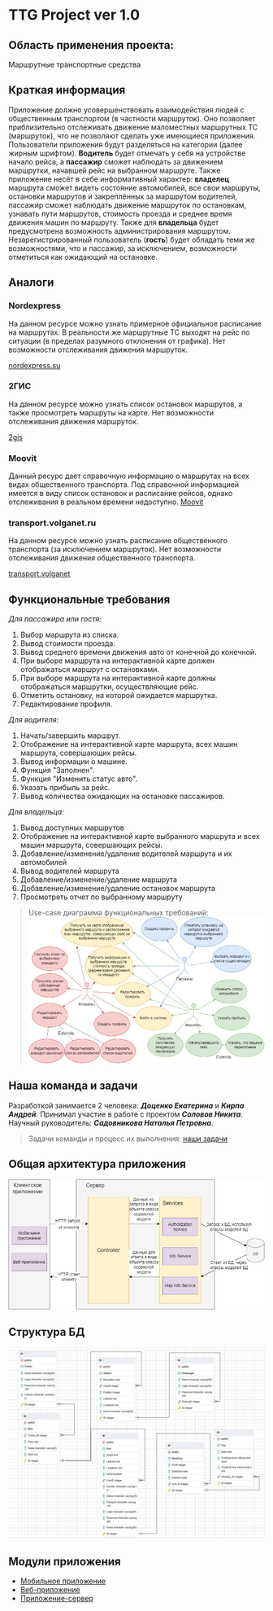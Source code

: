# TTG Project ver 1.0
## Область применения проекта: 
  Маршрутные транспортные средства
## Краткая информация
  Приложение должно усовершенствовать взаимодействия людей с общественным транспортом (в частности маршруток). Оно позволяет приблизительно отслеживать движение маломестных маршрутных ТС (маршруток), 
  что не позволяют сделать уже имеющиеся приложения. Пользователи приложения будут разделяться на категории (далее жирным шрифтом). **Водитель** будет отмечать у себя на устройстве начало рейса, а **пассажир** сможет наблюдать за движением маршрутки, начавшей рейс на выбранном маршруте. Также приложение несёт в себе информативный характер: **владелец** маршрута сможет видеть состояние автомобилей, все свои маршруты, остановки маршрутов 
  и закреплённых за маршрутом водителей, пассажир сможет наблюдать движение маршруток по остановкам, узнавать пути маршрутов, стоимость проезда и среднее время движения машин 
  по маршруту. Также для **владельца** будет предусмотрена возможность администрирования маршрутом. Незарегистрированный пользователь (**гость**) будет обладать теми же возможностями, что и пассажир, за исключением, возможности отметиться как ожидающий на остановке.
  
## Аналоги
  ### Nordexpress
  На данном ресурсе можно узнать примерное официальное расписание на маршрутах. В реальности же маршрутные ТС выходят на рейс по ситуации (в пределах разумного отклонения от графика). Нет возможности отслеживания движения маршруток.
  
  [nordexpress.su](https://nordexpress.su/volgograd/raspisanie-marshrutok-volgograd/)
  
  ### 2ГИС
  На данном ресурсе можно узнать список остановок маршрутов, а также просмотреть маршруты на карте. Нет возможности отслеживания движения маршруток.  
  
  [2gis](https://2gis.ru/volgograd/search/Маршрутное%20такси)
  
  ### Moovit
 Данный ресурс дает справочную информацию о маршрутах на всех видах общественного транспорта. Под справочной информацией имеется в виду список остановок и расписание рейсов, однако отслеживания в реальном времени недоступно.
  [Moovit](https://moovitapp.com/volgograd-4667)
 
 
  ### transport.volganet.ru
   На данном ресурсе можно узнать расписание общественного транспорта (за исключением маршруток). Нет возможности отслеживания движения общественного транспорта. 
   
  [transport.volganet](https://transport.volganet.ru/) 
  
## Функциональные требования

_Для пассажира или гостя:_
1. Выбор маршрута из списка.
2. Вывод стоимости проезда.
3. Вывод среднего времени движения авто от конечной до конечной.
4. При выборе маршрута на интерактивной карте должен отображаться маршрут с остановками.
5. При выборе маршрута на интерактивной карте должны отображаться маршрутки, осуществляющие рейс.
6. Отметить остановку, на которой ожидается маршрутка.
7. Редактирование профиля.

_Для водителя:_
1. Начать/завершить маршрут.
2. Отображение на интерактивной карте маршрута, всех машин маршрута, совершающих рейсы.
3. Вывод информации о машине.
4. Функция "Заполнен".
5. Функция "Изменить статус авто".
6. Указать прибыль за рейс.
7. Вывод количества ожидающих на остановке пассажиров.

_Для владельца:_
1. Вывод доступных маршрутов
2. Отображение на интерактивной карте выбранного маршрута и всех машин маршрута, совершающих рейсы.
3. Добавление/изменение/удаление водителей маршрута и их автомобилей
4. Вывод водителей маршрута 
5. Добавление/изменение/удаление маршрута
6. Добавление/изменение/удаление остановок маршрута
8. Просмотреть отчет по выбранному маршруту

> Use-case диаграмма функциональных требований:
![usecase](https://github.com/DotsenkoKate/TTG_PROJECT/blob/main/Diagrams%20and%20Pictures/UseCase.png)

## Наша команда и задачи

Разработкой занимается 2 человека: ***Доценко Екатерина*** и ***Кирпа Андрей***. Принимал участие в работе с проектом ***Соловов Никита***. Научный руководитель: ***Садовникова Наталья Петровна***.

> Задачи команды и процесс их выполнения: [наши задачи](https://trello.com/b/nwGLpS9q/ttg-project)

## Общая архитектура приложения

![architecture](https://github.com/DotsenkoKate/TTG_PROJECT/blob/main/Diagrams%20and%20Pictures/АрхитектураОбщее.png)

## Структура БД

![erd](https://github.com/DotsenkoKate/TTG_PROJECT/blob/main/Diagrams%20and%20Pictures/erd.jpg)

## Модули приложения

+ [Мобильное приложение]()
+ [Веб-приложение](https://github.com/DotsenkoKate/TTGWeb)
+ [Приложение-сервер](https://github.com/IIPuBeT-AHgpeu/TTGServer)
